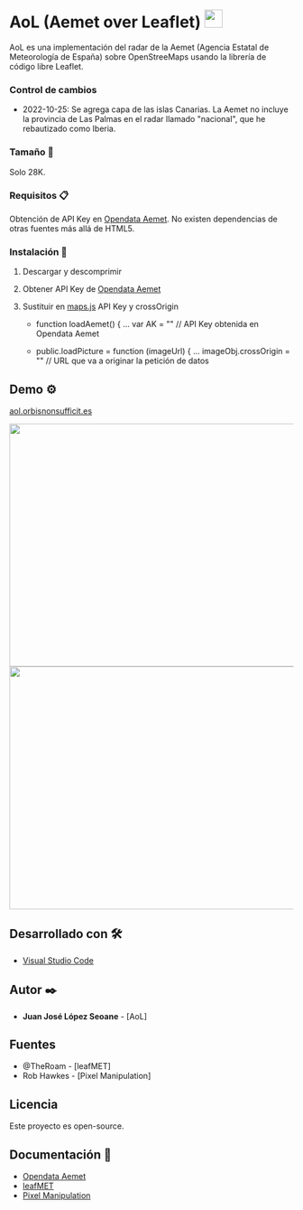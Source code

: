 # AoL (Aemet over Leaflet) <img src="https://user-images.githubusercontent.com/91427246/197046316-dd3fac5c-ffb9-47cc-b8d8-ecb06f2d0e42.png" width="32" height="32">

AoL es una implementación del radar de la Aemet (Agencia Estatal de Meteorología de España) sobre OpenStreeMaps usando la librería de código libre Leaflet.

### Control de cambios

* 2022-10-25: Se agrega capa de las islas Canarias. La Aemet no incluye la provincia de Las Palmas en el radar llamado "nacional", que he rebautizado como Iberia.

### Tamaño :straight_ruler:

Solo 28K.

### Requisitos 📋

Obtención de API Key en [Opendata Aemet](https://opendata.aemet.es/centrodedescargas/inicio).
No existen dependencias de otras fuentes más allá de HTML5.

### Instalación 🔧

1. Descargar y descomprimir  
2. Obtener API Key de [Opendata Aemet](https://opendata.aemet.es/centrodedescargas/inicio)  
3. Sustituir en [maps.js](https://github.com/bebezno/AoL/blob/master/js/map.js) API Key y crossOrigin
    
    * function loadAemet() {  ...
	    var AK = "" // API Key obtenida en Opendata Aemet

    * public.loadPicture = function (imageUrl) { ...
      imageObj.crossOrigin = "" // URL que va a originar la petición de datos

## Demo ⚙️

[aol.orbisnonsufficit.es](https://aol.orbisnonsufficit.es/)

<img src="https://user-images.githubusercontent.com/91427246/197034915-ce122497-bea6-48b2-9e65-2d8af3a73e91.png" width="635" height="430">
<img src="https://user-images.githubusercontent.com/91427246/197837227-4df97aba-00e4-4a8e-a911-ea0ce9279e15.PNG" width="635" height="430">

## Desarrollado con 🛠️

* [Visual Studio Code](https://code.visualstudio.com/)

## Autor ✒️

* **Juan José López Seoane** - [AoL]

## Fuentes

* @TheRoam - [leafMET]
* Rob Hawkes - [Pixel Manipulation]

## Licencia

Este proyecto es open-source.

## Documentación 📄

* [Opendata Aemet](https://opendata.aemet.es/centrodedescargas/inicio)
* [leafMET](https://github.com/TheRoam/leafMET)
* [Pixel Manipulation](https://code.tutsplus.com/es/tutorials/canvas-from-scratch-pixel-manipulation--net-20573)

